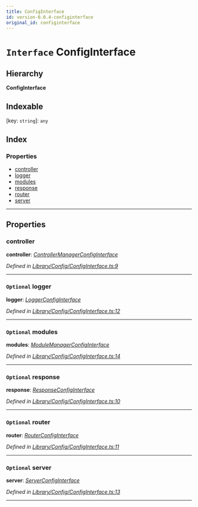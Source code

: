 ```yaml
---
title: ConfigInterface
id: version-0.0.4-configinterface
original_id: configinterface
---
```


# `Interface` ConfigInterface

## Hierarchy

**ConfigInterface**

## Indexable

\[key: `string`\]:&nbsp;`any`
## Index

### Properties

* [controller](configinterface#controller)
* [logger](configinterface#logger)
* [modules](configinterface#modules)
* [response](configinterface#response)
* [router](configinterface#router)
* [server](configinterface#server)

---

## Properties

<a id="controller"></a>

###  controller

**controller**: *[ControllerManagerConfigInterface](controllermanagerconfiginterface)*

*Defined in [Library/Config/ConfigInterface.ts:9](https://github.com/SpoonX/stix/blob/e2f9397/src/Library/Config/ConfigInterface.ts#L9)*

___
<a id="logger"></a>

### `Optional` logger

**logger**: *[LoggerConfigInterface](loggerconfiginterface)*

*Defined in [Library/Config/ConfigInterface.ts:12](https://github.com/SpoonX/stix/blob/e2f9397/src/Library/Config/ConfigInterface.ts#L12)*

___
<a id="modules"></a>

### `Optional` modules

**modules**: *[ModuleManagerConfigInterface](modulemanagerconfiginterface)*

*Defined in [Library/Config/ConfigInterface.ts:14](https://github.com/SpoonX/stix/blob/e2f9397/src/Library/Config/ConfigInterface.ts#L14)*

___
<a id="response"></a>

### `Optional` response

**response**: *[ResponseConfigInterface](responseconfiginterface)*

*Defined in [Library/Config/ConfigInterface.ts:10](https://github.com/SpoonX/stix/blob/e2f9397/src/Library/Config/ConfigInterface.ts#L10)*

___
<a id="router"></a>

### `Optional` router

**router**: *[RouterConfigInterface](routerconfiginterface)*

*Defined in [Library/Config/ConfigInterface.ts:11](https://github.com/SpoonX/stix/blob/e2f9397/src/Library/Config/ConfigInterface.ts#L11)*

___
<a id="server"></a>

### `Optional` server

**server**: *[ServerConfigInterface](serverconfiginterface)*

*Defined in [Library/Config/ConfigInterface.ts:13](https://github.com/SpoonX/stix/blob/e2f9397/src/Library/Config/ConfigInterface.ts#L13)*

___

